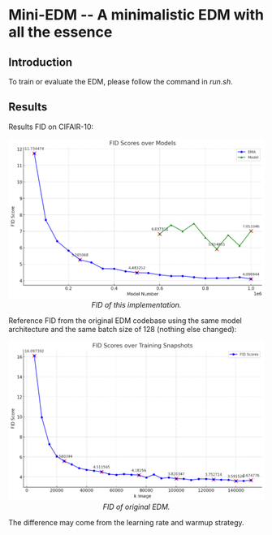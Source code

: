 # Mini-EDM -- A minimalistic EDM with all the essence

## Introduction
To train or evaluate the EDM, please follow the command in *run.sh*.

## Results
Results FID on CIFAIR-10:

<p align="center">
  <img src="figs/fid.png" width="900px"/>
  <em>FID of this implementation.</em>
</p>

Reference FID from the original EDM codebase using the same model architecture and the same batch size of 128 (nothing else changed):

<p align="center">
  <img src="figs/EDM_fid.png" width="900px"/>
  <em>FID of original EDM.</em>
</p>

The difference may come from the learning rate and warmup strategy.
